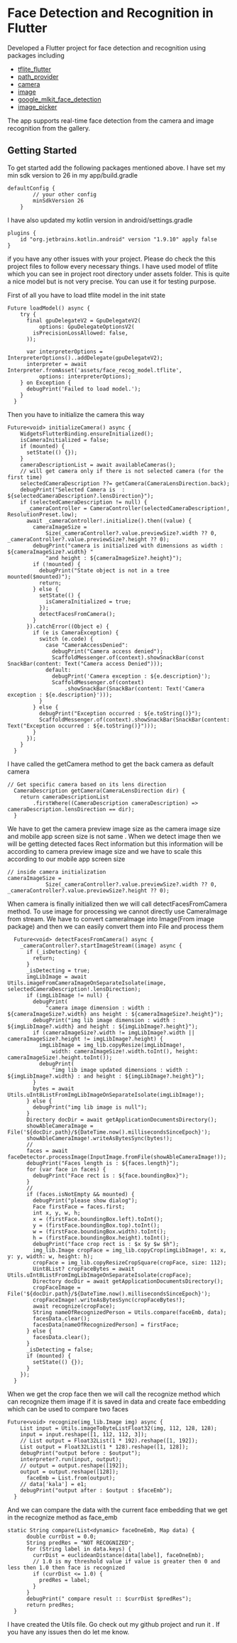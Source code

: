 # Face Detection and Recognition in Flutter

Developed a Flutter project for face detection and recognition using packages including 
- [tflite_flutter](https://pub.dev/packages/tflite_flutter) 
- [path_provider](https://pub.dev/packages/path_provider)
- [camera](https://pub.dev/packages/camera)
- [image](https://pub.dev/packages/image)
- [google_mlkit_face_detection](https://pub.dev/packages/google_mlkit_face_detection)
- [image_picker](https://pub.dev/packages/image_picker) 

The app supports real-time face detection from the camera and image recognition from the gallery.

## Getting Started

To get started add the following packages mentioned above. 
I have set my min sdk version to 26 in my app/build.gradle
```
defaultConfig {
        // your other config
        minSdkVersion 26
    }
```
I have also updated my kotlin version in android/settings.gradle
```
plugins {
    id "org.jetbrains.kotlin.android" version "1.9.10" apply false
}
```

if you have any other issues with your project. Please do check the this project files to follow every necessary things. I have used model of tflite which you can see in project root directory under assets folder. This is quite a nice model but is not very precise. You can use it for testing purpose.

First of all you have to load tflite model in the init state
```
Future loadModel() async {
    try {
      final gpuDelegateV2 = GpuDelegateV2(
          options: GpuDelegateOptionsV2(
        isPrecisionLossAllowed: false,
      ));

      var interpreterOptions = InterpreterOptions()..addDelegate(gpuDelegateV2);
      interpreter = await Interpreter.fromAsset('assets/face_recog_model.tflite',
          options: interpreterOptions);
    } on Exception {
      debugPrint('Failed to load model.');
    }
  }
```

Then you have to initialize the camera this way

```
Future<void> initializeCamera() async {
    WidgetsFlutterBinding.ensureInitialized();
    isCameraInitialized = false;
    if (mounted) {
      setState(() {});
    }
    cameraDescriptionList = await availableCameras();
    // will get camera only if there is not selected camera (for the first time)
    selectedCameraDescription ??= getCamera(CameraLensDirection.back);
    debugPrint("Selected Camera is  : ${selectedCameraDescription?.lensDirection}");
    if (selectedCameraDescription != null) {
      _cameraController = CameraController(selectedCameraDescription!, ResolutionPreset.low);
      await _cameraController!.initialize().then((value) {
        cameraImageSize =
            Size(_cameraController?.value.previewSize?.width ?? 0, _cameraController?.value.previewSize?.height ?? 0);
        debugPrint("camera is initialized with dimensions as width : ${cameraImageSize?.width} "
            "and height : ${cameraImageSize?.height}");
        if (!mounted) {
          debugPrint("State object is not in a tree mounted($mounted)");
          return;
        } else {
          setState(() {
            isCameraInitialized = true;
          });
          detectFacesFromCamera();
        }
      }).catchError((Object e) {
        if (e is CameraException) {
          switch (e.code) {
            case "CameraAccessDenied":
              debugPrint("Camera access denied");
              ScaffoldMessenger.of(context).showSnackBar(const SnackBar(content: Text("Camera access Denied")));
            default:
              debugPrint('Camera exception : ${e.description}');
              ScaffoldMessenger.of(context)
                  .showSnackBar(SnackBar(content: Text('Camera exception : ${e.description}')));
          }
        } else {
          debugPrint("Exception occurred : ${e.toString()}");
          ScaffoldMessenger.of(context).showSnackBar(SnackBar(content: Text("Exception occurred : ${e.toString()}")));
        }
      });
    }
  }
```

I have called the getCamera method to get the back camera as default camera

```
// Get specific camera based on its lens direction
  CameraDescription getCamera(CameraLensDirection dir) {
    return cameraDescriptionList
        .firstWhere((CameraDescription cameraDescription) => cameraDescription.lensDirection == dir);
  }
```
We have to get the camera preview image size as the camera image size and mobile app screen size is not same . When we detect image then we will be getting detected faces Rect information but this information will be according to camera preview image size and we have to scale this according to our mobile app screen size

```
// inside camera initialization
cameraImageSize =
            Size(_cameraController?.value.previewSize?.width ?? 0, _cameraController?.value.previewSize?.height ?? 0);
```

When camera is finally initialized then we will call detectFacesFromCamera method. To use image for processing we cannot directly use CameraImage from stream. We have to convert cameraImage into Image(From image package) and then we can easily convert them into File and process them

```
  Future<void> detectFacesFromCamera() async {
    _cameraController?.startImageStream((image) async {
      if (_isDetecting) {
        return;
      }
      _isDetecting = true;
      imgLibImage = await Utils.imageFromCameraImageOnSeparateIsolate(image, selectedCameraDescription!.lensDirection);
      if (imgLibImage != null) {
        debugPrint(
            "camera image dimension : width : ${cameraImageSize?.width} ans height : ${cameraImageSize?.height}");
        debugPrint("img lib image dimension : width : ${imgLibImage?.width} and height : ${imgLibImage?.height}");
        if (cameraImageSize?.width != imgLibImage?.width || cameraImageSize?.height != imgLibImage?.height) {
          imgLibImage = img_lib.copyResize(imgLibImage!,
              width: cameraImageSize!.width.toInt(), height: cameraImageSize!.height.toInt());
          debugPrint(
              "img lib image updated dimensions : width : ${imgLibImage?.width} : and height : ${imgLibImage?.height}");
        }
        bytes = await Utils.uInt8ListFromImgLibImageOnSeparateIsolate(imgLibImage!);
      } else {
        debugPrint("img lib image is null");
      }
      Directory docDir = await getApplicationDocumentsDirectory();
      showAbleCameraImage = File('${docDir.path}/${DateTime.now().millisecondsSinceEpoch}');
      showAbleCameraImage!.writeAsBytesSync(bytes!);
      //
      faces = await faceDetector.processImage(InputImage.fromFile(showAbleCameraImage!));
      debugPrint("Faces length is : ${faces.length}");
      for (var face in faces) {
        debugPrint("Face rect is : ${face.boundingBox}");
      }
      //
      if (faces.isNotEmpty && mounted) {
        debugPrint("please show dialog");
        Face firstFace = faces.first;
        int x, y, w, h;
        x = (firstFace.boundingBox.left).toInt();
        y = (firstFace.boundingBox.top).toInt();
        w = (firstFace.boundingBox.width).toInt();
        h = (firstFace.boundingBox.height).toInt();
        debugPrint("face crop rect is : $x $y $w $h");
        img_lib.Image cropFace = img_lib.copyCrop(imgLibImage!, x: x, y: y, width: w, height: h);
        cropFace = img_lib.copyResizeCropSquare(cropFace, size: 112);
        Uint8List? cropFaceBytes = await Utils.uInt8ListFromImgLibImageOnSeparateIsolate(cropFace);
        Directory docDir = await getApplicationDocumentsDirectory();
        cropFaceImage = File('${docDir.path}/${DateTime.now().millisecondsSinceEpoch}');
        cropFaceImage!.writeAsBytesSync(cropFaceBytes!);
        await recognize(cropFace);
        String nameOfRecognizedPerson = Utils.compare(faceEmb, data);
        facesData.clear();
        facesData[nameOfRecognizedPerson] = firstFace;
      } else {
        facesData.clear();
      }
      _isDetecting = false;
      if (mounted) {
        setState(() {});
      }
    });
  }

```

When we get the crop face then we will call the recognize method which can recognize them image if it is saved in data and create face embedding which can be used to compare two faces

```
Future<void> recognize(img_lib.Image img) async {
    List input = Utils.imageToByteListFloat32(img, 112, 128, 128);
    input = input.reshape([1, 112, 112, 3]);
    // List output = Float32List(1 * 192).reshape([1, 192]);
    List output = Float32List(1 * 128).reshape([1, 128]);
    debugPrint("output before : $output");
    interpreter?.run(input, output);
    // output = output.reshape([192]);
    output = output.reshape([128]);
      faceEmb = List.from(output);
    // data['kala'] = e1;
    debugPrint("output after : $output : $faceEmb");
  }
```

And we can compare the data with the current face embedding that we get in the recognize method as face_emb

```
static String compare(List<dynamic> faceOneEmb, Map data) {
      double currDist = 0.0;
      String predRes = "NOT RECOGNIZED";
      for (String label in data.keys) {
        currDist = euclideanDistance(data[label], faceOneEmb);
        // 1.0 is my threshold value if value is greater then 0 and less then 1.0 then face is recognized
        if (currDist <= 1.0) {
          predRes = label;
        }
      }
      debugPrint(" compare result :: $currDist $predRes");
      return predRes;
  }
```
I have created the Utils file. Go check out my github project and run it . If you have any issues then do let me know.
